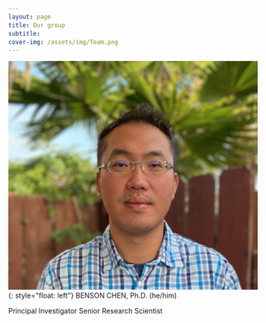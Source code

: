 ```yaml
---
layout: page
title: Our group
subtitle: 
cover-img: /assets/img/Team.png
---
```


![Image of PI](/assets/img/Benson3.png){: style="float: left"}
 BENSON CHEN, Ph.D. (he/him)

 Principal Investigator
 Senior Research Scientist
 
 

